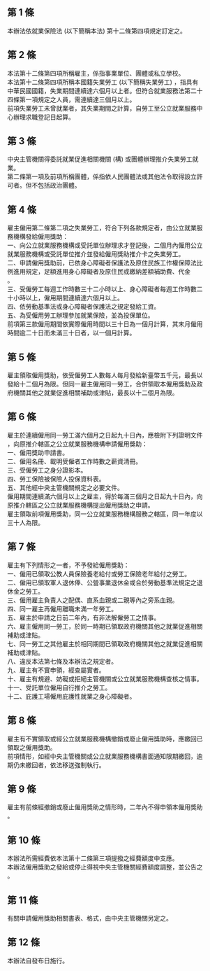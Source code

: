 第 1 條
-------
本辦法依就業保險法 (以下簡稱本法) 第十二條第四項規定訂定之。

第 2 條
-------
本法第十二條第四項所稱雇主，係指事業單位、團體或私立學校。  
本法第十二條第四項所稱本國籍失業勞工 (以下簡稱失業勞工) ，指具有  
中華民國國籍，失業期間連續達六個月以上者。但符合就業服務法第二十  
四條第一項規定之人員，需連續達三個月以上。  
前項失業勞工未曾就業者，其失業期間之計算，自勞工至公立就業服務中  
心辦理求職登記日起算。

第 3 條
-------
中央主管機關得委託就業促進相關機關 (構) 或團體辦理推介失業勞工就  
業。  
第二條第一項及前項所稱團體，係指依人民團體法或其他法令取得設立許  
可者。但不包括政治團體。

第 4 條
-------
雇主僱用第二條第二項之失業勞工，符合下列各款規定者，由公立就業服  
務機構發給僱用獎助：  
一、向公立就業服務機構或受託單位辦理求才登記後，二個月內僱用公立  
    就業服務機構或受託單位推介並發給僱用獎助推介卡之失業勞工。  
二、申請僱用獎助前，已依身心障礙者保護法及原住民族工作權保障法比  
    例進用規定，足額進用身心障礙者及原住民或繳納差額補助費、代金  
    。  
三、受僱勞工每週工作時數三十二小時以上、身心障礙者每週工作時數二  
    十小時以上，僱用期間連續達六個月以上。  
四、依勞動基準法或身心障礙者保護法之規定發給工資。  
五、為受僱用勞工辦理參加就業保險，並為投保單位。  
前項第三款僱用期間依實際僱用時間以三十日為一個月計算，其末月僱用  
時間逾二十日而未滿三十日者，以一個月計算。

第 5 條
-------
雇主領取僱用獎助，依受僱勞工人數每人每月發給新臺幣五千元，最長以  
發給十二個月為限。但同一雇主僱用同一勞工，合併領取本僱用獎助及政  
府機關其他之就業促進相關補助或津貼，最長以十二個月為限。

第 6 條
-------
雇主於連續僱用同一勞工滿六個月之日起九十日內，應檢附下列證明文件  
，向原推介轄區之公立就業服務機構申請僱用獎助：  
一、僱用獎助申請書。  
二、僱用名冊、載明受僱者工作時數之薪資清冊。  
三、受僱勞工之身分證影本。  
四、勞工保險被保險人投保資料表。  
五、其他經中央主管機關規定之必要文件。  
僱用期間連續滿六個月以上之雇主，得於每滿三個月之日起九十日內，向  
原推介轄區之公立就業服務機構提出僱用獎助之申請。  
雇主領取前項僱用獎助，同一公立就業服務機構服務之轄區，同一年度以  
三十人為限。

第 7 條
-------
雇主有下列情形之一者，不予發給僱用獎助：  
一、僱用已領取公教人員保險養老給付或勞工保險老年給付之勞工。  
二、僱用已領取軍人退休俸、公營事業退休金或合於勞動基準法規定之退  
    休金之勞工。  
三、僱用雇主負責人之配偶、直系血親或二親等內之旁系血親。  
四、同一雇主再僱用離職未滿一年勞工。  
五、雇主於申請之日前二年內，有非法解僱勞工之情事。  
六、雇主僱用同一勞工，於同一時期已領取政府機關其他之就業促進相關  
    補助或津貼。  
七、同一勞工之其他雇主於相同期間已領取政府機關其他之就業促進相關  
    補助或津貼。  
八、違反本法第七條及本辦法之規定者。  
九、雇主有不實申領，經查屬實者。  
十、雇主有規避、妨礙或拒絕主管機關或公立就業服務機構查核之情事。  
十一、受託單位僱用自行推介之勞工。  
十二、庇護工場僱用庇護性就業之身心障礙者。

第 8 條
-------
雇主有不實領取或經公立就業服務機構撤銷或廢止僱用獎助時，應繳回已  
領取之僱用獎助。  
前項情形，如經中央主管機關或公立就業服務機構書面通知限期繳回，逾  
期仍未繳回者，依法移送強制執行。

第 9 條
-------
雇主有前條經撤銷或廢止僱用獎助之情形時，二年內不得申領本僱用獎助  
。

第 10 條
--------
本辦法所需經費依本法第十二條第三項提撥之經費額度中支應。  
本辦法僱用獎助之發給或停止得視中央主管機關經費額度調整，並公告之  
。

第 11 條
--------
有關申請僱用獎助相關書表、格式，由中央主管機關另定之。

第 12 條
--------
本辦法自發布日施行。

